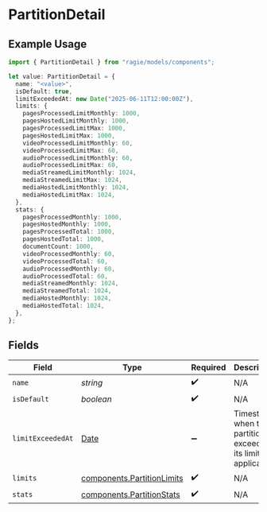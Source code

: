 # PartitionDetail

## Example Usage

```typescript
import { PartitionDetail } from "ragie/models/components";

let value: PartitionDetail = {
  name: "<value>",
  isDefault: true,
  limitExceededAt: new Date("2025-06-11T12:00:00Z"),
  limits: {
    pagesProcessedLimitMonthly: 1000,
    pagesHostedLimitMonthly: 1000,
    pagesProcessedLimitMax: 1000,
    pagesHostedLimitMax: 1000,
    videoProcessedLimitMonthly: 60,
    videoProcessedLimitMax: 60,
    audioProcessedLimitMonthly: 60,
    audioProcessedLimitMax: 60,
    mediaStreamedLimitMonthly: 1024,
    mediaStreamedLimitMax: 1024,
    mediaHostedLimitMonthly: 1024,
    mediaHostedLimitMax: 1024,
  },
  stats: {
    pagesProcessedMonthly: 1000,
    pagesHostedMonthly: 1000,
    pagesProcessedTotal: 1000,
    pagesHostedTotal: 1000,
    documentCount: 1000,
    videoProcessedMonthly: 60,
    videoProcessedTotal: 60,
    audioProcessedMonthly: 60,
    audioProcessedTotal: 60,
    mediaStreamedMonthly: 1024,
    mediaStreamedTotal: 1024,
    mediaHostedMonthly: 1024,
    mediaHostedTotal: 1024,
  },
};
```

## Fields

| Field                                                                                         | Type                                                                                          | Required                                                                                      | Description                                                                                   | Example                                                                                       |
| --------------------------------------------------------------------------------------------- | --------------------------------------------------------------------------------------------- | --------------------------------------------------------------------------------------------- | --------------------------------------------------------------------------------------------- | --------------------------------------------------------------------------------------------- |
| `name`                                                                                        | *string*                                                                                      | :heavy_check_mark:                                                                            | N/A                                                                                           |                                                                                               |
| `isDefault`                                                                                   | *boolean*                                                                                     | :heavy_check_mark:                                                                            | N/A                                                                                           |                                                                                               |
| `limitExceededAt`                                                                             | [Date](https://developer.mozilla.org/en-US/docs/Web/JavaScript/Reference/Global_Objects/Date) | :heavy_minus_sign:                                                                            | Timestamp when the partition exceeded its limits, if applicable.                              | 2025-06-11T12:00:00Z                                                                          |
| `limits`                                                                                      | [components.PartitionLimits](../../models/components/partitionlimits.md)                      | :heavy_check_mark:                                                                            | N/A                                                                                           |                                                                                               |
| `stats`                                                                                       | [components.PartitionStats](../../models/components/partitionstats.md)                        | :heavy_check_mark:                                                                            | N/A                                                                                           |                                                                                               |